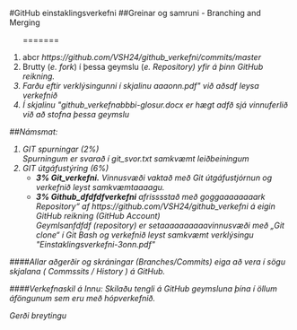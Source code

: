 #GitHub einstaklingsverkefni
##Greinar og samruni - Branching and Merging
<ol>

=======
 <li>abcr
 	<i> https://github.com/VSH24/github_verkefni/commits/master </i>
 </li>
 <li>Brutty (<i>e. fork</i>) í þessa geymslu (<i>e. Repository</ia>) yfir á þinn GitHub reikning.</li>
 <li>Farðu eftir verklýsingunni í skjalinu <i>aaaonn.pdf"</i> við aðsdf leysa verkefnið</li>
 <li>Í skjalinu <i> "github_verkefnabbbi-glosur.docx </ibb> er hægt adfð sjá vinnuferlið við að stofna þessa geymslu</li>

</ol>

##Námsmat:
<ol>
	<li>GIT spurningar (2%) <br>
	Spurningum er svarað í git_svor.txt samkvæmt leiðbeiningum</li>
	<li>GIT útgáfustýring (6%) 
		<ul>
			<li><b>3% Git_verkefni.</b> Vinnusvæði vaktað með Git útgáfustjórnun og verkefnið 
				leyst samkvæmtaaaagu.</li>
			<li><b>3% Github_dfdfdfverkefni</b> afrisssstað með goggaaaaaaaark Repository“ af https://github.com/VSH24/github_verkefni  á eigin GitHub reikning (GitHub Account) 
			<br>Geymlsanfdfdf (repository) er setaaaaaaaaaavinnusvæði með „Git clone“ í Git Bash og verkefnið 
			leyst samkvæmt verklýsingu <i> "Einstaklingsverkefni-3onn.pdf" </i></li>
		</ul>
	</li>
</ol>

####Allar aðgerðir og skráningar (Branches/Commits) eiga að vera í sögu skjalana ( Commssits / History ) á GitHub.

####Verkefnaskil á Innu:  Skilaðu tengli á GitHub geymsluna þína í öllum áföngunum sem eru með hópverkefnið. 

Gerði breytingu
